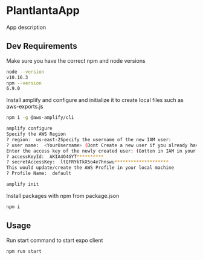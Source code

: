 # PlantlantaApp

App description

## Dev Requirements

Make sure you have the correct npm and node versions

```bash
node --version
v10.16.3
npm --version
6.9.0
```

Install amplify and configure and initialize it to create local files such as aws-exports.js

```bash
npm i -g @aws-amplify/cli
```

```bash
amplify configure
Specify the AWS Region
? region:  us-east-2Specify the username of the new IAM user:
? user name:  <YourUsername> (Dont Create a new user if you already have one, just cancel the creation)
Enter the access key of the newly created user: (Gotten in IAM in your user\'s security credentials)
? accessKeyId:  AKIA4O4GYT**********
? secretAccessKey:  ltQFRYkTkX5o4e7hnswu********************
This would update/create the AWS Profile in your local machine
? Profile Name:  default
```

```bash
amplify init
```

Install packages with npm from package.json

```bash
npm i
```

## Usage

Run start command to start expo client

```python
npm run start
```
